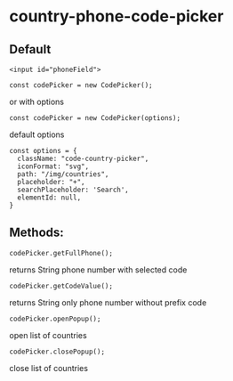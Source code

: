 # country-phone-code-picker


<h2>Default</h2>

    <input id="phoneField">
    
    const codePicker = new CodePicker();

or with options

    const codePicker = new CodePicker(options);

default options

    const options = {
      className: "code-country-picker",
      iconFormat: "svg",
      path: "/img/countries",
      placeholder: "+",
      searchPlaceholder: 'Search',
      elementId: null,
    }

<h2>Methods:</h2>

    codePicker.getFullPhone();

returns String phone number with selected code

    codePicker.getCodeValue();

returns String only phone number without prefix code

    codePicker.openPopup();

open list of countries

    codePicker.closePopup();

close list of countries





